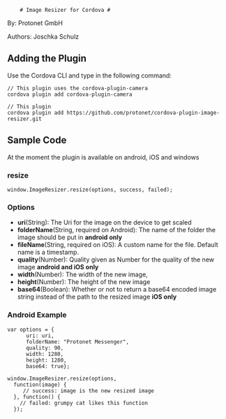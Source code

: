         # Image Resizer for Cordova #
By: Protonet GmbH

Authors: Joschka Schulz

## Adding the Plugin ##

Use the Cordova CLI and type in the following command:

```
// This plugin uses the cordova-plugin-camera
cordova plugin add cordova-plugin-camera

// This plugin
cordova plugin add https://github.com/protonet/cordova-plugin-image-resizer.git
```

## Sample Code

At the moment the plugin is available on android, iOS and windows

### resize

    window.ImageResizer.resize(options, success, failed);
    
### Options
  - **uri**(String): The Uri for the image on the device to get scaled
  - **folderName**(String, required on Android): The name of the folder the image should be put in **android only**
  - **fileName**(String, required on iOS): A custom name for the file. Default name is a timestamp.
  - **quality**(Number): Quality given as Number for the quality of the new image **android and iOS only**
  - **width**(Number): The width of the new image,
  - **height**(Number): The height of the new image
  - **base64**(Boolean): Whether or not to return a base64 encoded image string instead of the path to the resized image **iOS only**

### Android Example
    var options = {
          uri: uri,
          folderName: "Protonet Messenger",
          quality: 90,
          width: 1280,
          height: 1280,
          base64: true};

    window.ImageResizer.resize(options,
      function(image) {
         // success: image is the new resized image
      }, function() {
        // failed: grumpy cat likes this function
      });
